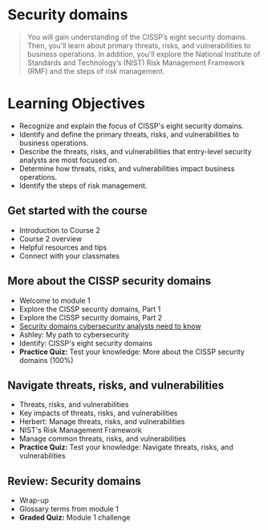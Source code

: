 # Security domains
> You will gain understanding of the CISSP’s eight security domains. Then, you'll learn about primary threats, risks, and vulnerabilities to business operations. In addition, you'll explore the National Institute of Standards and Technology’s (NIST) Risk Management Framework (RMF) and the steps of risk management.

# Learning Objectives
- Recognize and explain the focus of CISSP's eight security domains.
- Identify and define the primary threats, risks, and vulnerabilities to business operations.
- Describe the threats, risks, and vulnerabilities that entry-level security analysts are most focused on.
- Determine how threats, risks, and vulnerabilities impact business operations.
- Identify the steps of risk management.
## Get started with the course
- Introduction to Course 2
- Course 2 overview
- Helpful resources and tips
- Connect with your classmates
## More about the CISSP security domains
- Welcome to module 1
- Explore the CISSP security domains, Part 1
- Explore the CISSP security domains, Part 2
- [Security domains cybersecurity analysts need to know](https://github.com/KailaniBailey/Google-Cybersecurity-Professional-Certificate/tree/main/Course%202:%20Play%20It%20Safe:%20Manage%20Security%20Risks/Week%201:%20Security%20Domains/Security%20domains%20cybersecurity%20analysts%20need%20to%20know)
- Ashley: My path to cybersecurity
- Identify: CISSP's eight security domains
- **Practice Quiz:** Test your knowledge: More about the CISSP security domains (100%)
## Navigate threats, risks, and vulnerabilities
- Threats, risks, and vulnerabilities
- Key impacts of threats, risks, and vulnerabilities
- Herbert: Manage threats, risks, and vulnerabilities
- NIST's Risk Management Framework
- Manage common threats, risks, and vulnerabilities
- **Practice Quiz:** Test your knowledge: Navigate threats, risks, and vulnerabilities
## Review: Security domains
- Wrap-up
- Glossary terms from module 1
- **Graded Quiz:** Module 1 challenge
